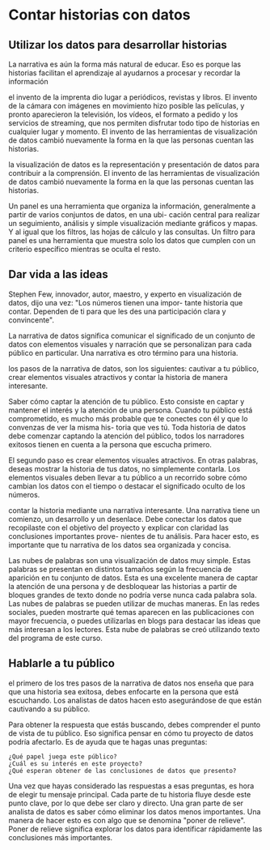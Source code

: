 # Contar historias con datos

## Utilizar los datos para desarrollar historias

La narrativa es aún la forma más natural de educar. Eso es porque las historias facilitan el aprendizaje al ayudarnos a
procesar y recordar la información

el invento de la imprenta dio lugar a periódicos, revistas y libros. El invento de la cámara con imágenes en movimiento
hizo posible las películas, y pronto aparecieron la televisión, los vídeos, el formato a pedido y los servicios de streaming,
que nos permiten disfrutar todo tipo de historias en cualquier lugar y momento. El invento de las herramientas de visualización
de datos cambió nuevamente la forma en la que las personas cuentan las historias.

la visualización de datos es la representación y presentación de datos para contribuir a la comprensión. El invento de las
herramientas de visualización de datos cambió nuevamente la forma en la que las personas cuentan las historias.

Un panel es una herramienta que organiza la información, generalmente a partir de varios conjuntos de datos, en una ubi-
cación central para realizar un seguimiento, análisis y simple visualización mediante gráficos y mapas. Y al igual que los
filtros, las hojas de cálculo y las consultas. Un filtro para panel es una herramienta que muestra solo los datos que
cumplen con un criterio específico mientras se oculta el resto.

## Dar vida a las ideas

Stephen Few, innovador, autor, maestro, y experto en visualización de datos, dijo una vez: "Los números tienen una impor-
tante historia que contar. Dependen de ti para que les des una participación clara y convincente".

La narrativa de datos significa comunicar el significado de un conjunto de datos con elementos visuales y narración que
se personalizan para cada público en particular. Una narrativa es otro término para una historia.

los pasos de la narrativa de datos,  son los siguientes: cautivar a tu público, crear elementos visuales atractivos y
contar la historia de manera interesante.

Saber cómo captar la atención de tu público. Esto consiste en captar y mantener el interés y la atención de una persona.
Cuando tu público está comprometido, es mucho más probable que te conectes con él y que lo convenzas de ver la misma his-
toria que ves tú. Toda historia de datos debe comenzar captando la atención del público, todos los narradores exitosos
tienen en cuenta a la persona que escucha primero.

El segundo paso es crear elementos visuales atractivos. En otras palabras, deseas mostrar la historia de tus datos, no
simplemente contarla. Los elementos visuales deben llevar a tu público a un recorrido sobre cómo cambian los datos con
el tiempo o destacar el significado oculto de los números.

contar la historia mediante una narrativa interesante. Una narrativa tiene un comienzo, un desarrollo y un desenlace. Debe
conectar los datos que recopilaste con el objetivo del proyecto y explicar con claridad las conclusiones importantes prove-
nientes de tu análisis. Para hacer esto, es importante que tu narrativa de los datos sea organizada y concisa.

Las nubes de palabras son una visualización de datos muy simple. Estas palabras se presentan en distintos tamaños según la
frecuencia de aparición en tu conjunto de datos. Esta es una excelente manera de captar la atención de una persona y de
desbloquear las historias a partir de bloques grandes de texto donde no podría verse nunca cada palabra sola. Las nubes de
palabras se pueden utilizar de muchas maneras. En las redes sociales, pueden mostrarte qué temas aparecen en las publicaciones
con mayor frecuencia, o puedes utilizarlas en blogs para destacar las ideas que más interesan a los lectores. Esta nube de
palabras se creó utilizando texto del programa de este curso.

## Hablarle a tu público

el primero de los tres pasos de la narrativa de datos nos enseña que para que una historia sea exitosa, debes enfocarte
en la persona que está escuchando. Los analistas de datos hacen esto asegurándose de que están cautivando a su público.

Para obtener la respuesta que estás buscando, debes comprender el punto de vista de tu público. Eso significa pensar en
cómo tu proyecto de datos podría afectarlo. Es de ayuda que te hagas unas preguntas:

    ¿Qué papel juega este público?
    ¿Cuál es su interés en este proyecto?
    ¿Qué esperan obtener de las conclusiones de datos que presento?

Una vez que hayas considerado las respuestas a esas preguntas, es hora de elegir tu mensaje principal. Cada parte de tu
historia fluye desde este punto clave, por lo que debe ser claro y directo.  Una gran parte de ser analista de datos es
saber cómo eliminar los datos menos importantes. Una manera de hacer esto es con algo que se denomina "poner de relieve".
Poner de relieve significa explorar los datos para identificar rápidamente las conclusiones más importantes.
